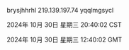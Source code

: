 brysjhhrhl 219.139.197.74 yqqlmgsycl

2024年 10月 30日 星期三 20:40:02 CST

2024年 10月 30日 星期三 12:40:02 GMT
